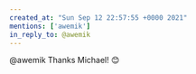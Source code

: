 ```yaml
---
created_at: "Sun Sep 12 22:57:55 +0000 2021"
mentions: ['awemik']
in_reply_to: @awemik
---
```


@awemik Thanks Michael! 😊
